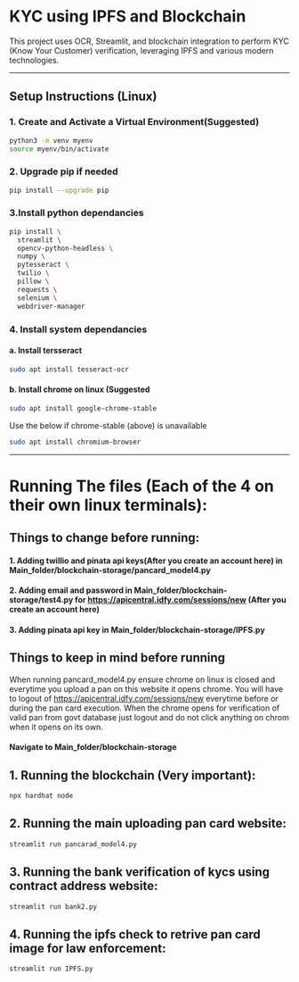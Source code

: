 # KYC using IPFS and Blockchain

This project uses OCR, Streamlit, and blockchain integration to perform KYC (Know Your Customer) verification, leveraging IPFS and various modern technologies.

---

## Setup Instructions (Linux)

### 1. Create and Activate a Virtual Environment(Suggested)

```bash
python3 -m venv myenv
source myenv/bin/activate
```

### 2. Upgrade pip if needed 
```bash
pip install --upgrade pip
```

### 3.Install python dependancies
```bash
pip install \
  streamlit \
  opencv-python-headless \
  numpy \
  pytesseract \
  twilio \
  pillow \
  requests \
  selenium \
  webdriver-manager
```
### 4. Install system dependancies
#### a. Install tersseract
```bash
sudo apt install tesseract-ocr
```
#### b. Install chrome on linux (Suggested
```bash
sudo apt install google-chrome-stable
```
Use the below if chrome-stable (above) is unavailable
```bash
sudo apt install chromium-browser

```

---

# Running The files (Each of the 4 on their own linux terminals):

## Things to change before running:
#### 1. Adding twillio and pinata api keys(After you create an account here) in Main_folder/blockchain-storage/pancard_model4.py
#### 2. Adding email and password in Main_folder/blockchain-storage/test4.py for https://apicentral.idfy.com/sessions/new (After you create an account here)
#### 3. Adding pinata api key in Main_folder/blockchain-storage/IPFS.py

## Things to keep in mind before running
When running pancard_model4.py ensure chrome on linux is closed and everytime you upload a pan on this website it opens chrome.
You will have to logout of https://apicentral.idfy.com/sessions/new everytime before or during the pan card execution.
When the chrome opens for verification of valid pan from govt database just logout and do not click anything on chrom when it opens on its own.

#### Navigate to Main_folder/blockchain-storage

## 1. Running the blockchain (Very important):
```bash
npx hardhat node
```
## 2. Running the main uploading pan card website:
```bash
streamlit run pancarad_model4.py
```
## 3. Running the bank verification of kycs using contract address website:
```bash
streamlit run bank2.py
```
## 4. Running the ipfs check to retrive pan card image for law enforcement:
```bash
streamlit run IPFS.py
```
